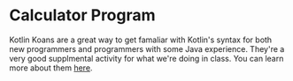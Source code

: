 # Calculator Program
Kotlin Koans are a great way to get famaliar with Kotlin's syntax for both new programmers and programmers with some
Java experience. They're a very good supplmental activity for what we're doing in class. You can learn more about them
[here](https://kotlinlang.org/docs/koans.html).